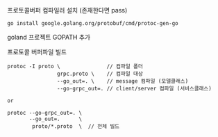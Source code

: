 프로토콜버퍼 컴파일러 설치 (존재한다면 pass)
```
go install google.golang.org/protobuf/cmd/protoc-gen-go
```

goland 프로젝트 GOPATH 추가

프로토콜 버퍼파일 빌드
```
protoc -I proto \               // 컴파일 폴더
                grpc.proto \    // 컴파일 대상
                --go_out=. \    // message 컴파일 (모델클래스)
                --go-grpc_out=. // client/server 컴파일 (서비스클래스)

or

protoc --go-grpc_out=. \ 
       --go_out=.      \
        proto/*.proto  \  // 전체 빌드
```